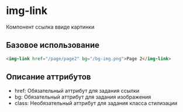 # img-link

Компонент ссылка ввиде картинки

## Базовое использование

```html
<img-link href="/page/page2" bg="/bg-img.png">Page 2</img-link>
```

## Описание аттрибутов

- href: Обязательный аттрибут для задания ссылки
- bg: Обязательный аттрибут для задания изображения
- class: Необязательный аттрибут для задания класса стилизации
